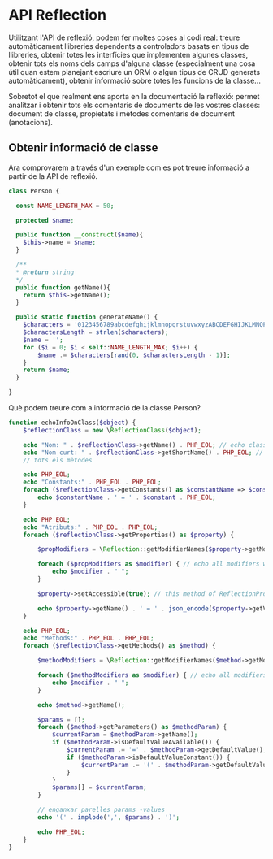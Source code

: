 # API Reflection

Utilitzant l'API de reflexió, podem fer moltes coses al codi real: treure automàticament llibreries dependents a controladors basats en tipus de llibreries, obtenir totes les interfícies que implementen algunes classes, obtenir tots els noms dels camps d'alguna classe (especialment una cosa útil quan estem planejant escriure un ORM o algun tipus de CRUD generats automàticament), obtenir informació sobre totes les funcions de la classe...

Sobretot el que realment ens aporta en la documentació la reflexió: permet analitzar i obtenir tots els comentaris de documents de les vostres classes: document de classe, propietats i mètodes comentaris de document (anotacions).

## Obtenir informació de classe

Ara comprovarem a través d'un exemple com es pot treure informació a partir de la API de reflexió.

```php
class Person {

  const NAME_LENGTH_MAX = 50;

  protected $name;

  public function __construct($name){
    $this->name = $name;
  }

  /**
  * @return string
  */
  public function getName(){
    return $this->getName();
  }

  public static function generateName() {
    $characters = '0123456789abcdefghijklmnopqrstuvwxyzABCDEFGHIJKLMNOPQRSTUVWXYZ';
    $charactersLength = strlen($characters);
    $name = '';
    for ($i = 0; $i < self::NAME_LENGTH_MAX; $i++) {
        $name .= $characters[rand(0, $charactersLength - 1)];
    }
    return $name;
  }

}
```

Què podem treure com a informació de la classe Person?

```php
function echoInfoOnClass($object) {
    $reflectionClass = new \ReflectionClass($object);

    echo "Nom: " . $reflectionClass->getName() . PHP_EOL; // echo class name (with namespace if any)
    echo "Nom curt: " . $reflectionClass->getShortName() . PHP_EOL; // echo class name without namespace
    // tots els mètodes

    echo PHP_EOL;
    echo "Constants:" . PHP_EOL . PHP_EOL;
    foreach ($reflectionClass->getConstants() as $constantName => $constant) {
        echo $constantName . ' = ' . $constant . PHP_EOL;
    }

    echo PHP_EOL;
    echo "Atributs:" . PHP_EOL . PHP_EOL;
    foreach ($reflectionClass->getProperties() as $property) {

        $propModifiers = \Reflection::getModifierNames($property->getModifiers()); // list of method modifiers (public,static, ..)

        foreach ($propModifiers as $modifier) { // echo all modifiers with space
            echo $modifier . " ";
        }

        $property->setAccessible(true); // this method of ReflectionProperty class make possible to access private or protected data on classes

        echo $property->getName() . ' = ' . json_encode($property->getValue($object)) . PHP_EOL;
    }

    echo PHP_EOL;
    echo "Methods:" . PHP_EOL . PHP_EOL;
    foreach ($reflectionClass->getMethods() as $method) {

        $methodModifiers = \Reflection::getModifierNames($method->getModifiers()); // list of method modifiers (public,static, ..)

        foreach ($methodModifiers as $modifier) { // echo all modifiers with space
            echo $modifier . " ";
        }

        echo $method->getName();

        $params = [];
        foreach ($method->getParameters() as $methodParam) {
            $currentParam = $methodParam->getName();
            if ($methodParam->isDefaultValueAvailable()) {
                $currentParam .= '=' . $methodParam->getDefaultValue();
                if ($methodParam->isDefaultValueConstant()) {
                    $currentParam .= '(' . $methodParam->getDefaultValueConstantName() . ')';
                }
            }
            $params[] = $currentParam;
        }

        // enganxar parelles params -values 
        echo '(' . implode(',', $params) . ')';

        echo PHP_EOL;
    }
}
```
